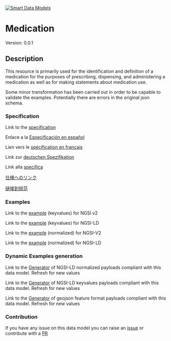 [![Smart Data Models](https://smartdatamodels.org/wp-content/uploads/2022/01/SmartDataModels_logo.png "Logo")](https://smartdatamodels.org)
# Medication
Version: 0.0.1

## Description 

This resource is primarily used for the identification and definition of a medication for the purposes of prescribing, dispensing, and administering a medication as well as for making statements about medication use.

Some minor transformation has been carried out in order to be capable to validate the examples. Potentially there are errors in the original json schema.
### Specification

Link to the [specification](https://github.com/smart-data-models/dataModel.Hl7/blob/master/Medication/doc/spec.md)

Enlace a la [Especificación en español](https://github.com/smart-data-models/dataModel.Hl7/blob/master/Medication/doc/spec_ES.md)

Lien vers le [spécification en français](https://github.com/smart-data-models/dataModel.Hl7/blob/master/Medication/doc/spec_FR.md)

Link zur [deutschen Spezifikation](https://github.com/smart-data-models/dataModel.Hl7/blob/master/Medication/doc/spec_DE.md)

Link alla [specifica](https://github.com/smart-data-models/dataModel.Hl7/blob/master/Medication/doc/spec_IT.md)

[仕様へのリンク](https://github.com/smart-data-models/dataModel.Hl7/blob/master/Medication/doc/spec_JA.md)

[链接到规范](https://github.com/smart-data-models/dataModel.Hl7/blob/master/Medication/doc/spec_ZH.md)
### Examples

Link to the [example](https://smart-data-models.github.io/dataModel.Hl7/Medication/examples/example.json) (keyvalues) for NGSI v2

Link to the [example](https://smart-data-models.github.io/dataModel.Hl7/Medication/examples/example.jsonld) (keyvalues) for NGSI-LD

Link to the [example](https://smart-data-models.github.io/dataModel.Hl7/Medication/examples/example-normalized.json) (normalized) for NGSI-V2

Link to the [example](https://smart-data-models.github.io/dataModel.Hl7/Medication/examples/example-normalized.jsonld) (normalized) for NGSI-LD
### Dynamic Examples generation

Link to the [Generator](https://smartdatamodels.org/extra/ngsi-ld_generator.php?schemaUrl=https://raw.githubusercontent.com/smart-data-models/dataModel.Hl7/master/Medication/schema.json&email=info@smartdatamodels.org) of NGSI-LD normalized payloads compliant with this data model. Refresh for new values

Link to the [Generator](https://smartdatamodels.org/extra/ngsi-ld_generator_keyvalues.php?schemaUrl=https://raw.githubusercontent.com/smart-data-models/dataModel.Hl7/master/Medication/schema.json&email=info@smartdatamodels.org) of NGSI-LD keyvalues payloads compliant with this data model. Refresh for new values

Link to the [Generator](https://smartdatamodels.org/extra/geojson_features_generator.php?schemaUrl=https://raw.githubusercontent.com/smart-data-models/dataModel.Hl7/master/Medication/schema.json&email=info@smartdatamodels.org) of geojson feature format payloads compliant with this data model. Refresh for new values
### Contribution

 If you have any issue on this data model you can raise an [issue](https://github.com/smart-data-models/dataModel.Hl7/issues)  or contribute with a [PR](https://github.com/smart-data-models/dataModel.Hl7/pulls)
